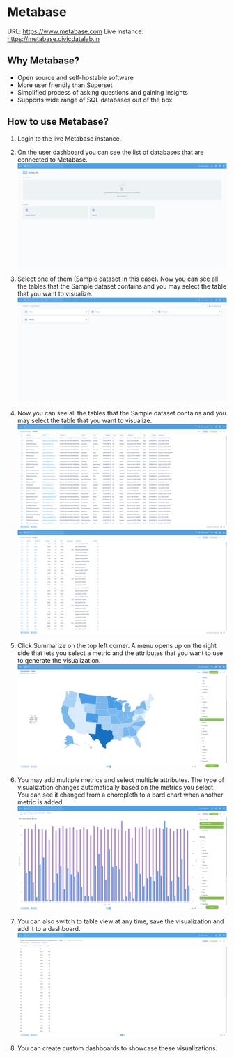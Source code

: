 # Metabase

URL: https://www.metabase.com
Live instance: https://metabase.civicdatalab.in

## Why Metabase?

- Open source and self-hostable software
- More user friendly than Superset
- Simplified process of asking questions and gaining insights
- Supports wide range of SQL databases out of the box

## How to use Metabase?

1. Login to the live Metabase instance.

2. On the user dashboard you can see the list of databases that are connected to Metabase.
   ![1](./assets/metabase-001.png)

3. Select one of them (Sample dataset in this case). Now you can see all the tables that the Sample dataset contains and you may select the table that you want to visualize.
![2](./assets/metabase-002.png)

4. Now you can see all the tables that the Sample dataset contains and you may select the table that you want to visualize.
![3](./assets/metabase-003.png)
![3](./assets/metabase-004.png)

5. Click Summarize on the top left corner. A menu opens up on the right side that lets you select a metric and the attributes that you want to use to generate the visualization.
![4](./assets/metabase-005.png)

6. You may add multiple metrics and select multiple attributes. The type of visualization changes automatically based on the metrics you select. You can see it changed from a choropleth to a bard chart when another metric is added.
![5](./assets/metabase-006.png)

7. You can also switch to table view at any time, save the visualization and add it to a dashboard.
![6](./assets/metabase-007.png)

8. You can create custom dashboards to showcase these visualizations.